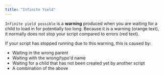```yaml
---
title: "Infinite Yield"
---
```


`Infinite yield possible` is a **warning** produced when you are waiting for a child to load in for potentially too long. Because it is a warning (orange text), it normally does not stop your script compared to errors (red text).

If your script has stopped running due to this warning, this is caused by:

-   Waiting in the wrong parent
-   Waiting with the wrong/typo'd name
-   Waiting for a child that has not been created yet by another script
-   A combination of the above
